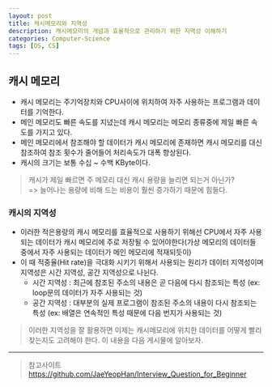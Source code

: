 ```yaml
---
layout: post
title: 캐시메모리와 지역성
description: 캐시메모리의 개념과 효율적으로 관리하기 위한 지역성 이해하기
categories: Computer-Science
tags: [OS, CS]
---
```


## 캐시 메모리

-   캐시 메모리는 주기억장치와 CPU사이에 위치하여 자주 사용하는 프로그램과 데이터를 기억한다.
-   메인 메모리도 빠른 속도를 지녔는데 캐시 메모리는 메모리 종류중에 제일 빠른 속도를 가지고 있다.
-   메인 메모리에서 참조해야 할 데이터가 캐시 메모리에 존재하면 캐시 메모리를 대신 참조하여 참조 횟수가 줄어들어 처리속도가 대폭 향상된다.
-   캐시의 크기는 보통 수십 ~ 수백 KByte이다.

> 캐시가 제일 빠르면 주 메모리 대신 캐시 용량을 늘리면 되는거 아닌가?<br/>
> => 늘어나는 용량에 비해 드는 비용이 훨씬 증가하기 때문에 힘들다.

### 캐시의 지역성

-   이러한 적은용량의 캐시 메모리를 효율적으로 사용하기 위해선 CPU에서 자주 사용되는 데이터가 캐시 메모리에 주로 저장될 수 있어야한다(가상 메모리의 데이터들 중에서 자주 사용되는 데이터가 메인 메모리에 적재되듯이)
-   이 때 적중율(Hit rate)을 극대화 시키기 위해서 사용되는 원리가 데이터 지역성이며 지역성은 시간 지역성, 공간 지역성으로 나뉜다.
    -   시간 지역성 : 최근에 참조된 주소의 내용은 곧 다음에 다시 참조되는 특성 (ex: loop문의 데이터가 자주 사용되는 것)
    -   공간 지역성 : 대부분의 실제 프로그램이 참조된 주소의 내용이 다시 참조되는 특성 (ex: 배열은 연속적인 특성 때문에 다음 번지가 사용되는 것)

> 이러한 지역성을 잘 활용하면 이제는 캐시메모리에 위치한 데이터를 어떻게 빨리 찾는지도 고려해야 한다. 이 내용을 다음 게시물에 알아보자.

---

> 참고사이트 <https://github.com/JaeYeopHan/Interview_Question_for_Beginner>

